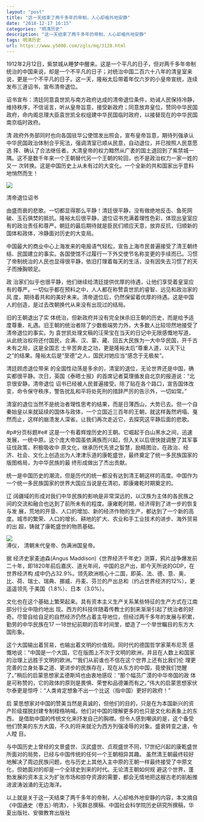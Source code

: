 ```yaml
---
layout: "post"
title: "这一天结束了两千多年的帝制，人心却格外地安静"
date: "2018-12-17 16:15"
categories: "明清历史"
description: "这一天结束了两千多年的帝制，人心却格外地安静"
tags: 明清历史
url: https://www.y5000.com/zgls/mq/3128.html
---
```






1912年2月12日，紫禁城从睡梦中醒来。这是一个平凡的日子，但对两千多年帝制统治的中国来说，却是一个不平凡的日子；对统治中国二百六十八年的清皇室来说，更是一个不平凡的日子。这一天，隆裕太后带着年仅六岁的小皇帝宣统，连续发布三道诏书，宣布清帝退位。

诏书宣布：清廷同意袁世凯与南方政府达成的清帝退位条件，劝诫人民保持冷静，维持秩序，不信谣言，听从皇帝旨意，接受新政府；同意放弃皇位，赞同中华民国政府，命内阁总理大臣袁世凯全权组建中华民国临时政府，以接替现在的中华民国南京临时政府。

清 政府外务部同时也向各国驻华公使馆发出照会，宣布皇帝旨意，期待列强承认中华民国政治体制合乎宪法，强调清室已顺从民意，自动退位，并已按照人民意愿选
择、确认了合法继任者。大清皇帝的权力黯然从广袤的国土退回到了紫禁城一隅。这不是数千年来一个王朝替代另一个王朝的轮回，也不是政治权力一家一姓的又一
次转换。这是中国历史上从未有过的大变化。一个全新的共和国家出乎意料地悄然而生！

![](https://img.y5000.com/uploads/allimg/160909/5-160Z91A21V25.png)

清帝退位诏书

由盛而衰的悲歌。一切都显得那么平静！清廷很平静，没有做绝地反击、鱼死网破、玉石俱焚的抵抗。隆裕太后很平静，退位诏书充满着理性色彩，体现出皇室应有的政治责任和尊严。朝廷的最后期待就是臣民们顺应天意，放弃反抗，归顺新的国体和政体，冷静面对历史的大变局。

中国最大的商业中心上海发来的电报语气轻松，宣告上海市民普遍接受了清王朝终结、民国建立的事实。各国使馆不过履行一下外交使节名称变更的手续而已。习惯了帝制统治的人民也显得很平静，依旧打理着每天的生活，没有因失去习惯了的天子而捶胸顿足。

政 治家们似乎也很平静，他们继续给清廷提供优厚的待遇，让他们享受着皇室应有的尊严。一切似乎都在预料之中，人人都在称赞袁世凯的睿智、远见和政治家的风
度，期待着共和的美好未来。清帝退位后，仍然保留着优厚的待遇。这是中国人的创造，是过去改朝换代从来没有出现过的结局。

旧的王朝退出了实
体统治，但新政府并没有完全抹杀旧王朝的历史，而是给予适度尊重、礼遇。旧王朝的统治者除了少数极端势力外，大多数人比较坦然地接受了清帝退位的事实。为
袁世凯处理文稿的汪荣宝在当天的日记中无限感慨地写道，从此统治权将还付国民，合满、汉、蒙、藏、回五大民族为一大中华民国，开千古未有之局，这是全国志
士辛苦奔走之功，更是隆裕太后“尊重人道，以天下让之”的结果。隆裕太后是“至德”之人，国民对她应当“感念于无极矣”。

清廷顾虑退位带来
的全国性动荡是多余的，清室的退位，无论世界还是中国，确实都很平静。次日，英国《泰晤士报》的首席记者莫理循发自北京的报道说：“北京很安静。清帝退位
诏书已经被人民普遍接受。除了贴在各个路口，宣告国体改变，命令保守秩序，警告扰乱和平将处死刑的措辞严厉的告示外，一切如常。”

清室的退位当然不是统治者理性思考的结果，而是日薄西山，大势已去。但一个自秦始皇以来就延续的国体与政体，一个立国近三百年的王朝，就这样轰然坍塌、戛然而止，这样的崩溃发人深省。让我们再次走近它，去探究这平静后面的悲歌。  

#p#分页标题#e#
这是一个有着辉煌历史的王朝。它崛起于白山黑水之间，迅速发展，一统中原。这个庞大帝国虽依满族而兴起，但入关以后很快就调整了其军事征伐政策，积极吸收中
原文化，继承历代先贤之智慧，励精图治，在政治、经济、社会、文化上创造出为人津津乐道的康乾盛世，最终奠定了统一多民族国家的版图格局，为中华民族的最
终形成做出了杰出贡献。

统一是中国历史的潮流，但是历代的统一都没有达到清王朝这样的高度。中国作为一个统一多民族国家的世界大国应当说是在清初，即康雍乾时期奠定的。

辽 阔疆域的形成对我们中华民族的影响是非常深远的，以汉族为主体的各民族之间的交流和融合也达到了前所未有的程度。康雍乾时期，经济得到了进一步的恢复与发
展，荒地的开垦、人口的增加、新的经济作物的生产，都达到了一个新的高度。城市的繁荣、人口的增长、耕地的扩大、农业和手工业技术的进步、海外贸易的出
超，铸就了康乾盛世的物质基础。

![](https://img.y5000.com/uploads/allimg/160909/5-160Z91A12Q50.jpg)  
溥仪， 清朝末代皇帝、伪满洲国皇帝。

据 经济史家麦迪森(Angus
Maddison)《世界经济千年史》测算，鸦片战争爆发前二十年，即1820年前后嘉庆、道光年间，中国的总产出，即今天所说的GDP，在世界经济构
成中仍占32.9%。领先欧洲核心十二国，即英、法、德、意、奥、比、荷、瑞士、瑞典、挪威、丹麦、芬兰的产出总和（约占世界经济的12%），更遥遥领先
于美国（1.8%）、日本（3.0%）。

文化也在这个基础上繁荣起来。具有资本主义生产关系某些特征的生产方式在江南部分行业中隐约地出
现。西方的科技伴随着传教士的到来渐渐引起了统治者的好奇。尽管自给自足的自然经济仍然占着主导地位，但经过两千多年的发展与积累，勤劳的中华民族在17
—18世纪前期的百年时间里，塑造了一个举世瞩目的东方大国形象。

这个大国输出着贸易，也输出着文明的价值观。同时代的德国哲学家莱布尼茨
感慨地说：“中国是一个大国，它在版图上不次于文明的欧洲，并且在人数上和国家的治理上远胜于文明的欧洲。”“我们从前谁也不信在这个世界上还有比我们伦
理更完善的立身处事之道、更进步的民族存在，现在从东方的中国，竟使我们觉醒了。”稍后的启蒙思想家孟德斯鸠也由衷地感叹：“那个幅员广漠的中华帝国的政
体是可称赞的，它的政体的原则是畏惧、荣誉和品德兼而有之。”伟大的启蒙思想家伏尔泰更是惊呼：“人类肯定想象不出一个比这（指中国）更好的政府！”

启 蒙思想家对中国的赞美当然是真诚的，但他们的目的，只是在为本国新兴的资产阶级摆脱封建专制桎梏呐喊。他们对中国的理解更多的也只是文化和表象上的东西，
是借助中国的传统文化来抒发自己的胸襟。但令人感到嘲讽的是，这个备受他们赞美的东方大国，不久的将来就沦为西方列强凌辱的对象。盛衰转变之速，令人瞠 目。

与中国历史上曾经的文景盛世、汉武盛世、贞观盛世不同，17世纪兴起的康乾盛世所面对的局势，已经与中国传统的任何一个王朝相异其趣。
虽然清王朝最终较好地解决了周边民族问题，也与历史上其他入主中原的王朝一样最终接受了中原文化，但她面对的却是一个全球史到来的时代。无论清王朝如何规
避这个世界，蓬勃发展的资本主义为扩张市场和掠夺资源的需要，都会无情地把这艘古老的航船推进波涛汹涌的无边海洋。

以上就是关于这一天结束了两千多年的帝制，人心却格外地安静的内容，本文摘自《中国通史（卷五）·明清》，卜宪群总撰稿、中国社会科学院历史研究所撰稿，华夏出版社、安徽教育出版社
